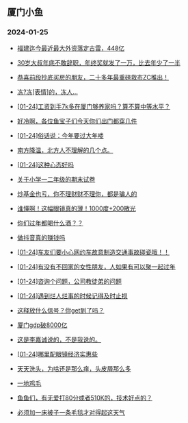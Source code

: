 ## 厦门小鱼 
### 2024-01-25

+ [福建迄今最近最大外资落定古雷，448亿](http://bbs.xmfish.com/read-htm-tid-18139787.html)

+ [30岁大叔年底不敢辞职，年终奖就发了一万，比去年少了一半](http://bbs.xmfish.com/read-htm-tid-18139893.html)

+ [恭喜前段抄底买房的朋友，二十多年最重磅救市ZC推出！](http://bbs.xmfish.com/read-htm-tid-18139945.html)

+ [冻?冻[表情]的，冻人…](http://bbs.xmfish.com/read-htm-tid-18139780.html)

+ [[01-24]工资到手7k多在厦门够养家吗？算不算中等水平？](http://bbs.xmfish.com/read-htm-tid-18139932.html)

+ [好冷啊，各位鱼宝子们今天你们出门都穿几件](http://bbs.xmfish.com/read-htm-tid-18139785.html)

+ [[01-24]俗话说：今年要过大年喽](http://bbs.xmfish.com/read-htm-tid-18139913.html)

+ [南方降温，北方人不理解的几个点。](http://bbs.xmfish.com/read-htm-tid-18139951.html)

+ [[01-24]这种心态好吗](http://bbs.xmfish.com/read-htm-tid-18139915.html)

+ [关于小学一二年级的期末试卷](http://bbs.xmfish.com/read-htm-tid-18139926.html)

+ [炒基金也亏，你不理财财不理你，都是骗人的](http://bbs.xmfish.com/read-htm-tid-18139837.html)

+ [谁懂啊！这幅眼镜真的薄！1000度+200散光](http://bbs.xmfish.com/read-htm-tid-18140004.html)

+ [你们过年都喝什么酒？？](http://bbs.xmfish.com/read-htm-tid-18140030.html)

+ [做抖音真的赚钱吗](http://bbs.xmfish.com/read-htm-tid-18140060.html)

+ [[01-24]车友们要小心网约车故意制造交通事故碰瓷哦！！](http://bbs.xmfish.com/read-htm-tid-18140043.html)

+ [[01-24]有没有不回家的女性朋友，人如果有可以聚一起过年](http://bbs.xmfish.com/read-htm-tid-18139998.html)

+ [[01-24]咨询个问题，公司教徒弟的问题](http://bbs.xmfish.com/read-htm-tid-18140002.html)

+ [[01-24]遇到烂人烂事的时候记得及时止损](http://bbs.xmfish.com/read-htm-tid-18140050.html)

+ [这释放什么信号？你get到了吗？](http://bbs.xmfish.com/read-htm-tid-18140053.html)

+ [厦门gdp破8000亿](http://bbs.xmfish.com/read-htm-tid-18140162.html)

+ [这是李嘉诚说的，不是我说的。](http://bbs.xmfish.com/read-htm-tid-18140126.html)

+ [[01-24]哪里配眼镜经济实惠些](http://bbs.xmfish.com/read-htm-tid-18139996.html)

+ [天天洗头，为啥还是那么痒，头皮屑那么多](http://bbs.xmfish.com/read-htm-tid-18140088.html)

+ [一地鸡毛](http://bbs.xmfish.com/read-htm-tid-18140181.html)

+ [鱼鱼们，有无爱打80分或者510K的，技术好点的？](http://bbs.xmfish.com/read-htm-tid-18140095.html)

+ [必须加一床被子一条毛毯才对得起这天气](http://bbs.xmfish.com/read-htm-tid-18140167.html)

